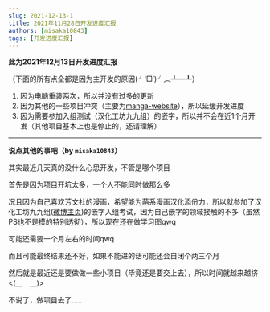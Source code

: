 ```yaml
---
slug: 2021-12-13-1
title: 2021年11月28日开发进度汇报
authors: [misaka10843]
tags: [开发进度汇报]
---
```

**此为2021年12月13日开发进度汇报**

（下面的所有点全都是因为主开发的原因(╯‵□′)╯︵┻━┻）

1. 因为电脑重装两次，所以并没有过多的更新
2. 因为其他的一些项目冲突（主要为[manga-website](https://github.com/misaka10843/comic-web "github")），所以延缓开发进度
3. 因为需要参加入组测试（汉化工坊九九组）的嵌字，所以并不会在近1个月开发（其他项目基本上也是停止的，还请理解）


---



**说点其他的事吧（by `misaka10843`）**

其实最近几天真的没什么心思开发，不管是哪个项目

首先是因为项目开坑太多，一个人不能同时做那么多

况且因为自己喜欢芳文社的漫画，希望能为萌系漫画汉化添份力，所以就参加了汉化工坊九九组([微博主页](https://weibo.com/u/7276058753 "跳转微博"))的嵌字入组考试，因为自己嵌字的领域接触的不多（虽然PS也不是摸的特别透彻），所以现在还在做学习图qwq

可能还需要一个月左右的时间qwq

而且可能最终结果还不好，如果不能进的话可能还会自闭个两三个月

然后就是最近还是要做做一些小项目（毕竟还是要交上去），所以时间就越来越挤<(＿　＿)>

不说了，做项目去了.....
